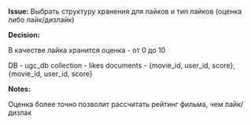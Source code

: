 **Issue:**
Выбрать структуру хранения для лайков
и тип лайков (оценка либо лайк/дизлайк)

**Decision:**

В качестве лайка хранится оценка - от 0 до 10

DB - ugc_db
collection - likes
documents - {movie_id, user_id, score}, 
           {movie_id, user_id, score}

**Notes:**

Оценка более точно позволит рассчитать рейтинг фильма, чем лайк/дизлак

